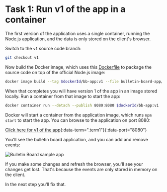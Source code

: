 # Task 1: Run v1 of the app in a container

The first version of the application uses a single container, running the Node.js application, and the data is only stored on the client's browser.

Switch to the `v1` source code branch:

```bash
git checkout v1
```

Now build the Docker image, which uses this [Dockerfile](https://github.com/dockersamples/node-bulletin-board/blob/v1/bulletin-board-app/Dockerfile) to package the source code on top of the official Node.js image:

```bash
docker image build --tag $dockerId/bb-app:v1 --file bulletin-board-app/Dockerfile ./bulletin-board-app
```

When that completes you will have version 1 of the app in an image stored locally. Run a container from that image to start the app:

```bash
docker container run --detach --publish 8080:8080 $dockerId/bb-app:v1
```

Docker will start a container from the application image, which runs `npm start` to start the app. You can browse to the application on port 8080:

[Click here for v1 of the app](/){:data-term=".term1"}{:data-port="8080"}

You'll see the bulletin board application, and you can add and remove events:

![Bulletin Board sample app](../images/node-sql-server-docker-bulletin-board.jpg)

If you make some changes and refresh the browser, you'll see your changes get lost. That's because the events are only stored in memory on the client.

In the next step you'll fix that.
